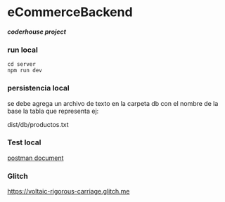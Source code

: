 # eCommerceBackend

**_coderhouse project_**

### run local

```
cd server
npm run dev

```

### persistencia local

se debe agrega un archivo de texto en la carpeta db con el nombre de la base la tabla que representa
ej:

dist/db/productos.txt

### Test local

[postman document](https://documenter.getpostman.com/view/8141743/Tzz5uK2r)

### Glitch
https://voltaic-rigorous-carriage.glitch.me
